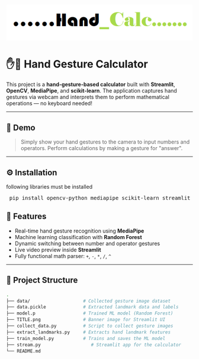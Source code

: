 
![screenshot](TITLE.png)

# ✋🤖 Hand Gesture Calculator

This project is a **hand-gesture-based calculator** built with **Streamlit**, **OpenCV**, **MediaPipe**, and **scikit-learn**. The application captures hand gestures via webcam and interprets them to perform mathematical operations — no keyboard needed!

---

## 📸 Demo

> Simply show your hand gestures to the camera to input numbers and operators. Perform calculations by making a gesture for "answer".

---

## ⚙ Installation

following libraries must be installed

<pre> pip install opencv-python mediapipe scikit-learn streamlit matplotlib </pre>


## 🧠 Features

- Real-time hand gesture recognition using **MediaPipe**
- Machine learning classification with **Random Forest**
- Dynamic switching between number and operator gestures
- Live video preview inside  **Streamlit** 
- Fully functional math parser: `+`, `-`, `*`, `/`, `^`

---

## 📁 Project Structure

```bash
.
├── data/                    # Collected gesture image dataset
├── data.pickle              # Extracted landmark data and labels
├── model.p                  # Trained ML model (Random Forest)
├── TITLE.png                # Banner image for Streamlit UI
├── collect_data.py          # Script to collect gesture images
├── extract_landmarks.py     # Extracts hand landmark features
├── train_model.py           # Trains and saves the ML model
├── stream.py                   # Streamlit app for the calculator
└── README.md
```

